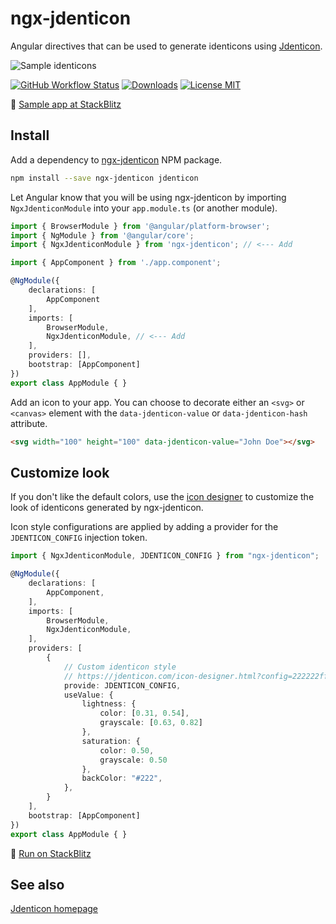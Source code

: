 # ngx-jdenticon

Angular directives that can be used to generate identicons using [Jdenticon](https://github.com/dmester/jdenticon).

![Sample identicons](https://jdenticon.com/hosted/github-samples.png)

[![GitHub Workflow Status](https://img.shields.io/github/workflow/status/dmester/ngx-jdenticon/Build/master?style=flat-square)](https://github.com/dmester/ngx-jdenticon/actions)
[![Downloads](https://img.shields.io/npm/dt/ngx-jdenticon.svg?style=flat-square)](https://www.npmjs.com/package/ngx-jdenticon)
[![License MIT](https://img.shields.io/badge/license-MIT-blue.svg?style=flat-square)](https://github.com/dmester/ngx-jdenticon/blob/master/LICENSE)

🚀 [Sample app at StackBlitz](https://stackblitz.com/edit/ngx-jdenticon-sample)

## Install

Add a dependency to [ngx-jdenticon](https://www.npmjs.com/package/ngx-jdenticon) NPM package.

```sh
npm install --save ngx-jdenticon jdenticon
```

Let Angular know that you will be using ngx-jdenticon by importing `NgxJdenticonModule` into your `app.module.ts` (or another module).

```ts
import { BrowserModule } from '@angular/platform-browser';
import { NgModule } from '@angular/core';
import { NgxJdenticonModule } from 'ngx-jdenticon'; // <--- Add

import { AppComponent } from './app.component';

@NgModule({
    declarations: [
        AppComponent
    ],
    imports: [
        BrowserModule,
        NgxJdenticonModule, // <--- Add
    ],
    providers: [],
    bootstrap: [AppComponent]
})
export class AppModule { }
```

Add an icon to your app. You can choose to decorate either an `<svg>` or `<canvas>` element with the `data-jdenticon-value`
or `data-jdenticon-hash` attribute.

```html
<svg width="100" height="100" data-jdenticon-value="John Doe"></svg>
```

## Customize look

If you don't like the default colors, use the [icon designer](https://jdenticon.com/icon-designer.html) to customize the look of identicons generated by ngx-jdenticon.

Icon style configurations are applied by adding a provider for the `JDENTICON_CONFIG` injection token.

```ts
import { NgxJdenticonModule, JDENTICON_CONFIG } from "ngx-jdenticon";

@NgModule({
    declarations: [
        AppComponent,
    ],
    imports: [
        BrowserModule,
        NgxJdenticonModule,
    ],
    providers: [
        { 
            // Custom identicon style
            // https://jdenticon.com/icon-designer.html?config=222222ff014132321e363f52
            provide: JDENTICON_CONFIG,
            useValue: {
                lightness: {
                    color: [0.31, 0.54],
                    grayscale: [0.63, 0.82]
                },
                saturation: {
                    color: 0.50,
                    grayscale: 0.50
                },
                backColor: "#222",
            },
        }
    ],
    bootstrap: [AppComponent]
})
export class AppModule { }
```

🚀 [Run on StackBlitz](https://stackblitz.com/edit/ngx-jdenticon-custom-design?file=src%2Fapp%2Fapp.module.ts)

## See also

[Jdenticon homepage](https://jdenticon.com)
